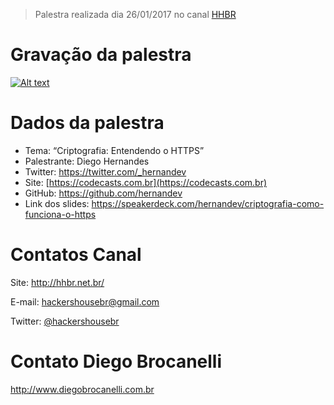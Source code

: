 > Palestra realizada dia 26/01/2017 no canal [HHBR](https://www.youtube.com/channel/UCh1xOy7SP_KyRn4wTNVvFHw)

# Gravação da palestra
[![Alt text](https://i.ytimg.com/vi/ecM7k1OhTwA/hqdefault.jpg?custom=true&w=800&h=400&stc=true&jpg444=true&jpgq=90&sp=68&sigh=zpIdWYeqNzqKvqyrjj8OJLREZzQ)](https://www.youtube.com/watch?v=ecM7k1OhTwA)

# Dados da palestra 
 - Tema: “Criptografia: Entendendo o HTTPS”
 - Palestrante: Diego Hernandes
 - Twitter: https://twitter.com/_hernandev
 - Site: [https://codecasts.com.br](https://codecasts.com.br)
 - GitHub: https://github.com/hernandev
 - Link dos slides: https://speakerdeck.com/hernandev/criptografia-como-funciona-o-https

# Contatos Canal
Site: http://hhbr.net.br/

E-mail: hackershousebr@gmail.com

Twitter: [@hackershousebr](twitter.com/hackershousebr)

# Contato Diego Brocanelli
http://www.diegobrocanelli.com.br
